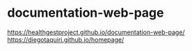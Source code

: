 # documentation-web-page
https://healthgestproject.github.io/documentation-web-page/
https://diegotaquiri.github.io/homepage/
